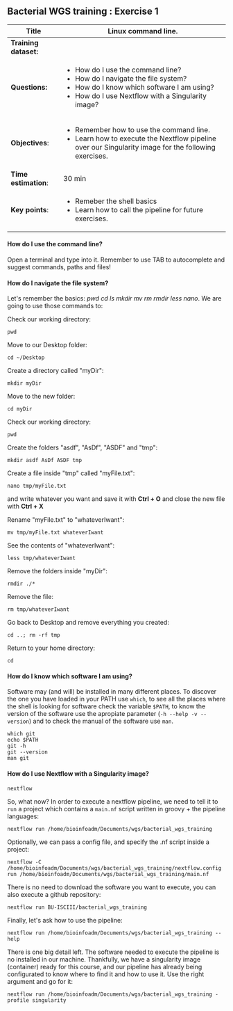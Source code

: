 ## Bacterial WGS training : Exercise 1

|**Title**| Linux command line.|
|---------|-------------------------------------------|
|**Training dataset:**|  
|**Questions:**| <ul><li>How do I use the command line?</li><li>How do I navigate the file system?</li><li>How do I know which software I am using?</li><li>How do I use Nextflow with a Singularity image?</li></ul>|
|**Objectives**:|<ul><li>Remember how to use the command line.</li><li>Learn how to execute the Nextflow pipeline over our Singularity image for the following exercises.</li></ul>|  
|**Time estimation**:| 30 min |
|**Key points**:|<ul><li>Remeber the shell basics</li><li>Learn how to call the pipeline for future exercises.</li></ul>|
  
#### How do I use the command line?

Open a terminal and type into it. Remember to use TAB to autocomplete and suggest commands, paths and files!

#### How do I navigate the file system?

Let's remember the basics: *pwd cd ls mkdir mv rm rmdir less nano*. We are going to use those commands to:

Check our working directory:

`pwd`

Move to our Desktop folder: 

`cd ~/Desktop`

Create a directory called "myDir":

`mkdir myDir`

Move to the new folder:

`cd myDir`

Check our working directory: 

`pwd`

Create the folders "asdf", "AsDf", "ASDF" and "tmp": 

`mkdir asdf AsDf ASDF tmp`

Create a file inside "tmp" called "myFile.txt":

`nano tmp/myFile.txt`

and write whatever you want and save it with __Ctrl + O__ and close the new file with __Ctrl + X__

Rename "myFile.txt" to "whateverIwant":

`mv tmp/myFile.txt whateverIwant`

See the contents of "whateverIwant": 

`less tmp/whateverIwant`

Remove the folders inside "myDir": 

`rmdir ./*`

Remove the file: 

`rm tmp/whateverIwant`

Go back to Desktop and remove everything you created: 

`cd ..; rm -rf tmp`

Return to your home directory: 

`cd`

#### How do I know which software I am using?

Software may (and will) be installed in many different places. To discover the one you have loaded in your PATH use `which`, to see all the places where the shell is looking for software check the variable `$PATH`, to know the version of the software use the apropiate parameter (`-h --help -v --version`) and to check the manual of the software use `man`.

```
which git
echo $PATH
git -h
git --version
man git
```

#### How do I use Nextflow with a Singularity image?

`nextflow`

So, what now? In order to execute a nextflow pipeline, we need to tell it to `run` a project which contains a `main.nf` script written in groovy + the pipeline languages:

`nextflow run /home/bioinfoadm/Documents/wgs/bacterial_wgs_training`

Optionally, we can pass a config file, and specify the .nf script inside a project:

`nextflow -C /home/bioinfoadm/Documents/wgs/bacterial_wgs_training/nextflow.config  run /home/bioinfoadm/Documents/wgs/bacterial_wgs_training/main.nf`

There is no need to download the software you want to execute, you can also execute a github repository:

`nextflow run BU-ISCIII/bacterial_wgs_training `

Finally, let's ask how to use the pipeline:

`nextflow run /home/bioinfoadm/Documents/wgs/bacterial_wgs_training --help`

There is one big detail left. The software needed to execute the pipeline is no installed in our machine. Thankfully, we have a singularity image (container) ready for this course, and our pipeline has already being configurated to know where to find it and how to use it. Use the right argument and go for it:

`nextflow run /home/bioinfoadm/Documents/wgs/bacterial_wgs_training -profile singularity`
